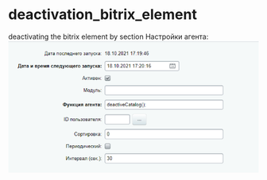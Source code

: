 # deactivation_bitrix_element
deactivating the bitrix element by section
Настройки агента:
![Image alt](https://github.com/MrBobrio/deactivation_bitrix_element/blob/main/agent.png)
